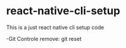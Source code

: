 # react-native-cli-setup
This is a just react native cli setup code

 -Git Controle remove: git reset


